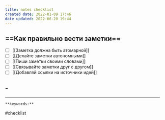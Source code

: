 ```yaml
---
title: notes checklist
created date: 2022-01-09 17:46
date updated: 2022-06-20 19:44
---
```


## ==Как правильно вести заметки==

- [ ] [[Заметка должна быть атомарной]]
- [ ] [[Делайте заметки автономными]]
- [ ] [[Пиши заметки своими словами]]
- [ ] [[Связывайте заметки друг с другом]]
- [ ] [[Добавляй ссылки на источники идей]]

## -

---

`**keywords:**`

#checklist
